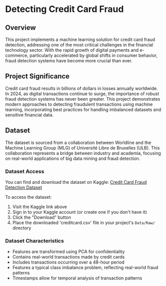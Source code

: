 # Detecting Credit Card Fraud

## Overview
This project implements a machine learning solution for credit card fraud detection, addressing one of the most critical challenges in the financial technology sector. With the rapid growth of digital payments and e-commerce, particularly accelerated by global shifts in consumer behavior, fraud detection systems have become more crucial than ever.

## Project Significance
Credit card fraud results in billions of dollars in losses annually worldwide. In 2024, as digital transactions continue to surge, the importance of robust fraud detection systems has never been greater. This project demonstrates modern approaches to detecting fraudulent transactions using machine learning, incorporating best practices for handling imbalanced datasets and sensitive financial data.

## Dataset
The dataset is sourced from a collaboration between Worldline and the Machine Learning Group (MLG) of Université Libre de Bruxelles (ULB). This collaboration represents a bridge between industry and academia, focusing on real-world applications of big data mining and fraud detection.

### Dataset Access
You can find and download the dataset on Kaggle:
[Credit Card Fraud Detection Dataset](https://www.kaggle.com/datasets/mlg-ulb/creditcardfraud)

To access the dataset:
1. Visit the Kaggle link above
2. Sign in to your Kaggle account (or create one if you don't have it)
3. Click the "Download" button
4. Place the downloaded 'creditcard.csv' file in your project's `Data/Raw/` directory

### Dataset Characteristics
- Features are transformed using PCA for confidentiality
- Contains real-world transactions made by credit cards
- Includes transactions occurring over a 48-hour period
- Features a typical class imbalance problem, reflecting real-world fraud patterns
- Timestamps allow for temporal analysis of transaction patterns
